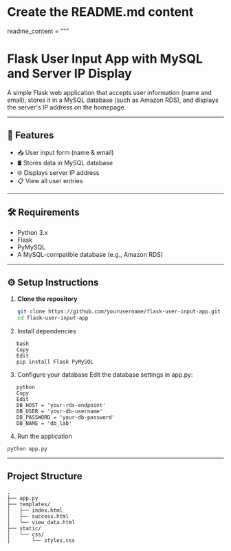 # Create the README.md content
readme_content = """
# Flask User Input App with MySQL and Server IP Display

A simple Flask web application that accepts user information (name and email), stores it in a MySQL database (such as Amazon RDS), and displays the server's IP address on the homepage.

---

## 🚀 Features

- 📥 User input form (name & email)
- 🛢 Stores data in MySQL database
- 🌐 Displays server IP address
- 📋 View all user entries

---

## 🛠 Requirements

- Python 3.x
- Flask
- PyMySQL
- A MySQL-compatible database (e.g., Amazon RDS)

---

## ⚙️ Setup Instructions

1. **Clone the repository**
   ```bash
   git clone https://github.com/yourusername/flask-user-input-app.git
   cd flask-user-input-app
   ```
2. Install dependencies
```   
   bash
   Copy
   Edit
   pip install Flask PyMySQL
```
3. Configure your database
Edit the database settings in app.py:
```
   python
   Copy
   Edit
   DB_HOST = 'your-rds-endpoint'
   DB_USER = 'your-db-username'
   DB_PASSWORD = 'your-db-password'
   DB_NAME = 'db_lab'
```
4. Run the application
```
python app.py
```
---

## Project Structure 

```
.
├── app.py
├── templates/
│   ├── index.html
│   ├── success.html
│   └── view_data.html
├── static/
│   └── css/
│       └── styles.css
```
